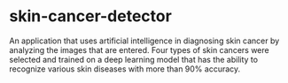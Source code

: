 # skin-cancer-detector
An application that uses artificial intelligence in diagnosing skin cancer by analyzing the images that are entered. Four types of skin cancers were selected and trained on a deep learning model that has the ability to recognize various skin diseases with more than 90% accuracy.
